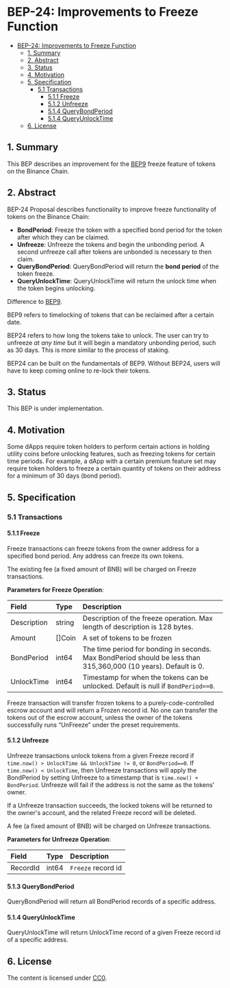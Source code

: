 # BEP-24: Improvements to Freeze Function

- [BEP-24: Improvements to Freeze Function](#bep-24-improvements-to-freeze-function)
  - [1. Summary](#1-summary)
  - [2. Abstract](#2-abstract)
  - [3. Status](#3-status)
  - [4. Motivation](#4-motivation)
  - [5. Specification](#5-specification)
    - [5.1 Transactions](#51-transactions)
      - [5.1.1 Freeze](#511-freeze)
      - [5.1.2 Unfreeze](#512-unfreeze)
      - [5.1.4 QueryBondPeriod](#514-querybondperiod)
      - [5.1.4 QueryUnlockTime](#514-queryunlocktime)
  - [6. License](#6-license)

## 1.  Summary 

This BEP describes an improvement for the [BEP9](https://github.com/binance-chain/BEPs/blob/master/BEP9.md) freeze feature of tokens on the Binance Chain.

## 2.  Abstract

BEP-24 Proposal describes functionality to improve freeze functionality of tokens on the Binance Chain:

+ **BondPeriod**: Freeze the token with a specified bond period for the token after which they can be claimed. 
+ **Unfreeze**: Unfreeze the tokens and begin the unbonding period. A second unfreeze call after tokens are unbonded is necessary to then claim. 
+ **QueryBondPeriod**: QueryBondPeriod will return the **bond period** of the token freeze. 
+ **QueryUnlockTime**: QueryUnlockTime will return the unlock time when the token begins unlocking. 

Difference to [BEP9](https://github.com/binance-chain/BEPs/blob/master/BEP9.md).

BEP9 refers to timelocking of tokens that can be reclaimed after a certain date.

BEP24 refers to how long the tokens take to unlock. The user can try to unfreeze *at any time* but it will begin a mandatory unbonding period, such as 30 days. This is more similar to the process of staking.

BEP24 can be built on the fundamentals of BEP9. Without BEP24, users will have to keep coming online to re-lock their tokens.


## 3.  Status

This BEP is under implementation.

## 4.  Motivation

Some dApps require token holders to perform certain actions in holding utility coins before unlocking features, such as freezing tokens for certain time periods.
For example, a dApp with a certain premium feature set may require token holders to freeze a certain quantity of tokens on their address for a minimum of 30 days (bond period). 

## 5.  Specification

###  5.1 Transactions

#### 5.1.1 Freeze

Freeze transactions can freeze tokens from the owner address for a specified bond period. Any address can freeze its own tokens. 

The existing fee (a fixed amount of BNB) will be charged on Freeze transactions.

**Parameters for Freeze Operation**:

| **Field**    | **Type** | **Description**                                              |
| :------------ | :-------- | :------------------------------------------------------------ |
| Description   | string  | Description of the freeze operation. Max length of description is 128 bytes. |
| Amount        | []Coin   | A set of tokens to be frozen |
| BondPeriod    | int64  | The time period for bonding in seconds. Max BondPeriod should be less than 315,360,000 (10 years). Default is 0.  
| UnlockTime     | int64 | Timestamp for when the tokens can be unlocked. Default is null if `BondPeriod==0`. |

Freeze transaction will transfer frozen tokens to a purely-code-controlled escrow account and will return a Frozen record id. No one can transfer the tokens out of the escrow account, unless the owner of the tokens successfully runs “UnFreeze” under the preset requirements.

#### 5.1.2 Unfreeze

Unfreeze transactions unlock tokens from a given Freeze record if `time.now() > UnlockTime && UnlockTime != 0`, or `BondPeriod==0`. 
If `time.now() < UnlockTime`, then Unfreeze transactions will apply the BondPeriod by setting Unfreeze to a timestamp that is `time.now() + BondPeriod`. 
Unfreeze will fail if the address is not the same as the tokens’ owner.

If a Unfreeze transaction succeeds, the locked tokens will be returned to the owner's account, and the related Freeze record will be deleted.

A fee (a fixed amount of BNB) will be charged on Unfreeze transactions.


**Parameters for Unfreeze Operation**:

| **Field**    | **Type** | **Description**                                              |
| :------------ | :-------- | :------------------------------------------------------------ |
| RecordId   | int64  | `Freeze` record id |


#### 5.1.3 QueryBondPeriod

QueryBondPeriod will return all BondPeriod records of a specific address.

#### 5.1.4 QueryUnlockTime

QueryUnlockTime will return UnlockTime record of a given Freeze record id of a specific address.

## 6. License

The content is licensed under [CC0](https://creativecommons.org/publicdomain/zero/1.0/).
